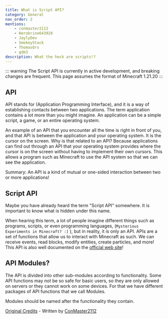 ```yaml
---
title: What is Script API?
category: General
nav_order: 2
mentions:
    - conmaster2112
    - Herobrine643928
    - JaylyDev
    - SmokeyStack
    - ThomasOrs
    - gdm3
description: What the heck are scripts!?
---
```


::: warning
The Script API is currently in active development, and breaking changes are frequent. This page assumes the format of Minecraft 1.21.20
:::

## API

API stands for (Application Programming Interface), and it is a way of establishing contacts between two applications. The term application contains a lot more than you might imagine. An application can be a simple script, a game, or an entire operating system.

An example of an API that you encounter all the time is right in front of you, and that API is between the application and your operating system. It is the cursor on the screen. Why is that related to an API? Because applications can find out through an API that your operating system provides where the cursor is on the screen without having to implement their own cursors. This allows a program such as Minecraft to use the API system so that we can see the application.

Summary: An API is a kind of mutual or one-sided interaction between two or more applications!

## Script API

Maybe you have already heard the term "Script API" somewhere. It is important to know what is hidden under this name.

When hearing this term, a lot of people imagine different things such as programs, scripts, or even programming languages, (`Mysterious Experiments in Minecraft? :]` ), but in reality, it is only an API. APIs are a set of functions that allow us to interact with Minecraft as such. We can receive events, read blocks, modify entities, create particles, and more! This API is also well documented on the [official web site](https://learn.microsoft.com/en-us/minecraft/creator/scriptapi/minecraft/server/minecraft-server)!

## API Modules?

The API is divided into other sub-modules according to functionality. Some API functions may not be so safe for basic users, so they are only allowed on servers or they cannot work on some devices. For that we have different packages of API functions that we call Modules.

Modules should be named after the functionality they contain.

[Original Credits](https://github.com/JaylyDev/ScriptAPI/tree/main/docs/MinecraftApi#readme) - Written by [ConMaster2112](https://github.com/conmaster2112)

